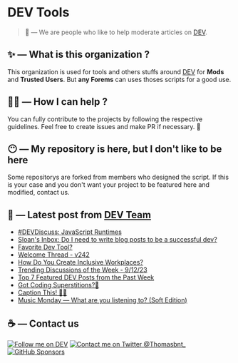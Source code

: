 # DEV Tools

> 🔧 — We are people who like to help moderate articles on [DEV](https://dev.to).

## ✨ — What is this organization ?

This organization is used for tools and others stuffs around [DEV](https://dev.to) for **Mods** and **Trusted Users**. But __any Forems__ can uses thoses scripts for a good use.


## 💪🏼 — How I can help ?

You can fully contribute to the projects by following the respective guidelines. Feel free to create issues and make PR if necessary. 🎉

## 😶 — My repository is here, but I don't like to be here

Some repositorys are forked from members who designed the script. If this is your case and you don't want your project to be featured here and modified, contact us.

## 📝 — Latest post from [DEV Team](https://dev.to/devteam)

<!-- BLOG-POST-LIST:START -->
- [#DEVDiscuss: JavaScript Runtimes](https://dev.to/devteam/devdiscuss-javascript-runtimes-2e4d)
- [Sloan&#39;s Inbox: Do I need to write blog posts to be a successful dev?](https://dev.to/devteam/sloans-inbox-do-i-need-to-posts-blogs-to-be-a-successful-dev-27j4)
- [Favorite Dev Tool?](https://dev.to/devteam/favorite-dev-tool-1p0j)
- [Welcome Thread - v242](https://dev.to/devteam/welcome-thread-v242-1b40)
- [How Do You Create Inclusive Workplaces?](https://dev.to/devteam/how-do-you-create-inclusive-workplaces-d5m)
- [Trending Discussions of the Week - 9/12/23](https://dev.to/devteam/trending-discussions-of-the-week-91223-4kim)
- [Top 7 Featured DEV Posts from the Past Week](https://dev.to/devteam/top-7-featured-dev-posts-from-the-past-week-4bfl)
- [Got Coding Superstitions?🤞](https://dev.to/devteam/got-coding-superstitions-8im)
- [Caption This! 🤔💭](https://dev.to/devteam/caption-this-5fbg)
- [Music Monday — What are you listening to? &lpar;Soft Edition&rpar;](https://dev.to/devteam/music-monday-what-are-you-listening-to-soft-edition-1mc9)
<!-- BLOG-POST-LIST:END -->


## ☕ — Contact us

[![Follow me on DEV](https://img.shields.io/badge/dev.to-%2308090A.svg?&style=for-the-badge&logo=dev.to&logoColor=white&alt=devto)](https://dev.to/thomasbnt)
[![Contact me on Twitter @Thomasbnt_](https://img.shields.io/badge/Contact%20me%20on%20Twitter-%231DA1F2.svg?&style=for-the-badge&logo=twitter&logoColor=white&alt=twitter)](https://twitter.com/messages/1142357270-1142357270?text=Hello,%20I%20contact%20you%20from%20devtotools%20&recipient_id=1142357270) [![GitHub Sponsors](https://img.shields.io/badge/Sponsor%20me-%23EA54AE.svg?&style=for-the-badge&logo=github-sponsors&logoColor=white)](https://github.com/sponsors/thomasbnt)


